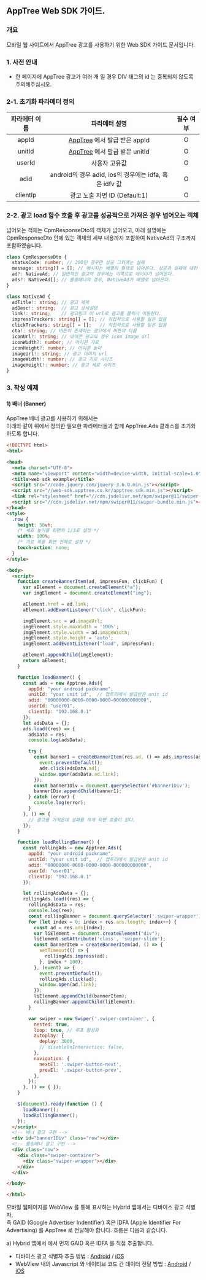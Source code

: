 AppTree Web SDK 가이드.
----

### 개요
모바일 웹 사이트에서 AppTree 광고를 사용하기 위한 Web SDK 가이드 문서입니다.

### 1. 사전 안내
- 한 페이지에 AppTree 광고가 여러 개 일 경우 DIV 태그의 id 는 중복되지 않도록 주의해주십시오.

### 2-1. 초기화 파라메터 정의
|파라메터 이름|파라메터 설명|필수 여부|
|:---:|:---:|:---:|
|appId|<a href="http://www.apptree.co.kr" target="_blank">AppTree</a> 에서 발급 받은 appId|O|
|unitId|<a href="http://www.apptree.co.kr" target="_blank">AppTree</a> 에서 발급 받은 unitId|O|
|userId|사용자 고유값|O|
|adid|android의 경우 adid, ios의 경우에는 idfa, 혹은 idfv 값|O| 
|clientIp|광고 노출 지면 ID (Default:1)|O| 

### 2-2. 광고 load 함수 호출 후 광고를 성공적으로 가져온 경우 넘어오는 객체
넘어오는 객체는 CpmResponseDto의 객체가 넘어오고, 아래 설명에는 CpmResponseDto 안에 있는 객체의 세부 내용까지 
포함하여 NativeAd의 구조까지 포함하였습니다. 
```typescript
class CpmResponseDto {
  statusCode: number; // 200인 경우만 성공 그외에는 실패
  message: string[] = []; // 메시지는 배열의 형태로 넘어온다. 성공과 실패에 대한 내용만 존재
  ad?: NativeAd; // 일반적인 광고의 경우에는 이쪽으로 데이터가 넘어온다. 
  ads?: NativeAd[]; // 롤링배너의 경우, NativeAd가 배열로 넘어온다.
}

class NativeAd {
  adTitle!: string; // 광고 제목
  adDesc!: string;  // 광고 상세설명
  link!: string;    // 광고링크 이 url로 광고를 클릭시 이동한다. 
  impressTrackers: string[] = []; // 직접적으로 사용할 일은 없음
  clickTrackers: string[] = [];   // 직접적으로 사용할 일은 없음
  cta!: string; // 버튼이 존재하는 광고에서 버튼의 이름
  iconUrl?: string; // 아이콘 광고의 경우 icon image url
  iconWidth?: number; // 아이콘 가로
  iconHeight?: number; // 아이콘 높이
  imageUrl!: string; // 광고 이미지 url
  imageWidth!: number; // 광고 가로 사이즈
  imageHeight!: number; // 광고 세로 사이즈 
}
```

### 

### 3. 작성 예제

#### 1) 배너 (Banner)
AppTree 배너 광고를 사용하기 위해서는  
아래와 같이 위에서 정의한 필요한 파라메터들과 함께 AppTree.Ads 클래스를 초기화 하도록 합니다.
```html
<!DOCTYPE html>
<html>

<head>
  <meta charset="UTF-8">
  <meta name="viewport" content="width=device-width, initial-scale=1.0">
  <title>web sdk example</title>
  <script src="//code.jquery.com/jquery-3.6.0.min.js"></script>
  <script src="//web-sdk.apptree.co.kr/apptree.sdk.min.js"></script>
  <link rel="stylesheet" href="//cdn.jsdelivr.net/npm/swiper@11/swiper-bundle.min.css" />
  <script src="//cdn.jsdelivr.net/npm/swiper@11/swiper-bundle.min.js"></script>
</head>
<style>
  .row {
    height: 50vh;
    /* 세로 높이를 화면의 1/3로 설정 */
    width: 100%;
    /* 가로 폭을 화면 전체로 설정 */
    touch-action: none;
  }
</style>

<body>
  <script>
    function createBannerItem(ad, impressFun, clickFun) {
      var aElement = document.createElement("a");
      var imgElement = document.createElement("img");

      aElement.href = ad.link;
      aElement.addEventListener("click", clickFun);

      imgElement.src = ad.imageUrl;
      imgElement.style.maxWidth = '100%';
      imgElement.style.width = ad.imageWidth;
      imgElement.style.height = 'auto';
      imgElement.addEventListener("load", impressFun);

      aElement.appendChild(imgElement);
      return aElement;
    }

    function loadBanner() {
      const ads = new Apptree.Ads({
        appId: "your android packname",
        unitId: "your unit id",  // 앱트리에서 발급받은 unit id
        adid: "00000000-0000-0000-0000-000000000000",
        userId: "user01",
        clientIp: "192.168.0.1"
      });
      let adsData = {};
      ads.load((res) => {
        adsData = res;
        console.log(adsData);

        try {
          const banner1 = createBannerItem(res.ad, () => ads.impress(adsData.ad), (event) => {
            event.preventDefault();
            ads.click(adsData.ad);
            window.open(adsData.ad.link);
          });
          const banner1Div = document.querySelector('#banner1Div');
          banner1Div.appendChild(banner1);
        } catch (error) {
          console.log(error);
        }
      }, () => {
        // 광고를 가져온데 실패를 하게 되면 호출이 된다. 
      });
    }

    function loadRollingBanner() {
      const rollingAds = new Apptree.Ads({
        appId: "your android packname",
        unitId: "your unit id",  // 앱트리에서 발급받은 unit id
        adid: "00000000-0000-0000-0000-000000000000",
        userId: "user01",
        clientIp: "192.168.0.1"
      });

      let rollingAdsData = {};
      rollingAds.load((res) => {
        rollingAdsData = res;
        console.log(res);
        const rollingBanner = document.querySelector('.swiper-wrapper');
        for (let index = 0; index < res.ads.length; index++) {
          const ad = res.ads[index];
          var liElement = document.createElement("div");
          liElement.setAttribute('class', 'swiper-slide');
          const bannerItem = createBannerItem(ad, () => {
            setTimeout(() => {
              rollingAds.impress(ad);
            }, index * 100);
          }, (event) => {
            event.preventDefault();
            rollingAds.click(ad);
            window.open(ad.link);
          });
          liElement.appendChild(bannerItem);
          rollingBanner.appendChild(liElement);
        }

        var swiper = new Swiper('.swiper-container', {
          nested: true,
          loop: true, // 루프 활성화
          autoplay: {
            deplay: 3000,
            // disableOnInteraction: false,
          },
          navigation: {
            nextEl: '.swiper-button-next',
            prevEl: '.swiper-button-prev',
          },
        });
      }, () => { });
    }

    $(document).ready(function () {
      loadBanner();
      loadRollingBanner();
    });
  </script>
  <!-- 배너 광고 구현 -->
  <div id="banner1Div" class="row"></div>
  <!-- 롤링배너 광고 구현 -->
  <div class="row">
    <div class="swiper-container">
      <div class="swiper-wrapper"></div>
    </div>
  </div>

</body>

</html>
```
모바일 웹페이지를 WebView 를 통해 표시하는 Hybrid 앱에서는 디바이스 광고 식별자,  
즉 GAID (Google Advertiser Indentifier) 혹은 IDFA (Apple Identifier For Advertising) 를 AppTree 로 전달해야 합니다. 흐름은 다음과 같습니다.  

a) Hybrid 앱에서 에서 먼저 GAID 혹은 IDFA 를 직접 추출합니다.  

* 디바이스 광고 식별자 추출 방법 : [Android](https://developers.google.com/android/reference/com/google/android/gms/ads/identifier/AdvertisingIdClient) / [iOS](https://developer.apple.com/kr/app-store/user-privacy-and-data-use)
* WebView 내의 Javascript 와 네이티브 코드 간 데이터 전달 방법 : [Android](https://developer.android.com/guide/webapps/webview?hl=ko#BindingJavaScript) / [iOS](https://developer.apple.com/documentation/webkit/wkusercontentcontroller?language=objc)
